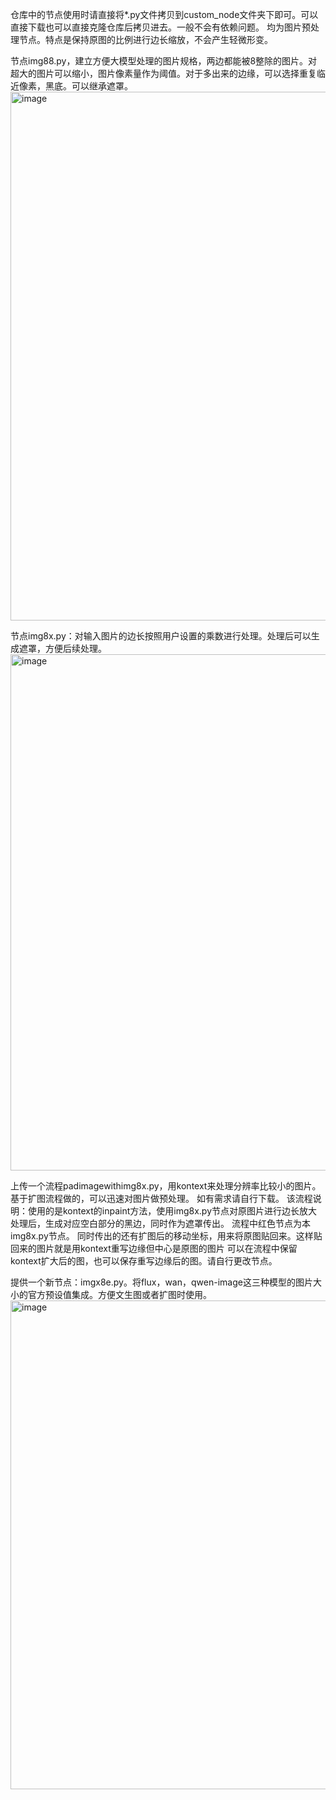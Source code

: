 仓库中的节点使用时请直接将*.py文件拷贝到custom_node文件夹下即可。可以直接下载也可以直接克隆仓库后拷贝进去。一般不会有依赖问题。
均为图片预处理节点。特点是保持原图的比例进行边长缩放，不会产生轻微形变。

节点img88.py，建立方便大模型处理的图片规格，两边都能被8整除的图片。对超大的图片可以缩小，图片像素量作为阈值。对于多出来的边缘，可以选择重复临近像素，黑底。可以继承遮罩。
<img width="1477" height="846" alt="image" src="https://github.com/user-attachments/assets/53e8e11d-adf5-4d6b-b706-d851af0b250d" />


节点img8x.py：对输入图片的边长按照用户设置的乘数进行处理。处理后可以生成遮罩，方便后续处理。
<img width="1608" height="826" alt="image" src="https://github.com/user-attachments/assets/1d0b697a-1690-46ad-ba2b-8239c00f3ad7" />

上传一个流程padimagewithimg8x.py，用kontext来处理分辨率比较小的图片。基于扩图流程做的，可以迅速对图片做预处理。
如有需求请自行下载。
该流程说明：使用的是kontext的inpaint方法，使用img8x.py节点对原图片进行边长放大处理后，生成对应空白部分的黑边，同时作为遮罩传出。
流程中红色节点为本img8x.py节点。
同时传出的还有扩图后的移动坐标，用来将原图贴回来。这样贴回来的图片就是用kontext重写边缘但中心是原图的图片
可以在流程中保留kontext扩大后的图，也可以保存重写边缘后的图。请自行更改节点。

提供一个新节点：imgx8e.py。将flux，wan，qwen-image这三种模型的图片大小的官方预设值集成。方便文生图或者扩图时使用。
<img width="1179" height="782" alt="image" src="https://github.com/user-attachments/assets/a12e8526-1914-46d8-ac0a-374f43ec3b11" />
